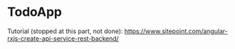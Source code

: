 # TodoApp

Tutorial (stopped at this part, not done): https://www.sitepoint.com/angular-rxjs-create-api-service-rest-backend/ 
